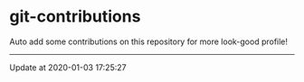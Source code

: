 # git-contributions

Auto add some contributions on this repository for more look-good profile!

---

Update at 2020-01-03 17:25:27
